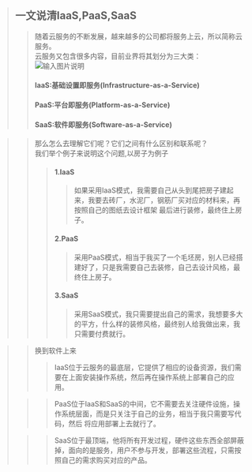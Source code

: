 >## 一文说清IaaS,PaaS,SaaS
>>随着云服务的不断发展，越来越多的公司都将服务上云，所以简称云服务。  
>>云服务又包含很多内容，目前业界将其划分为三大类：  
![输入图片说明](https://images.gitee.com/uploads/images/2021/0905/155354_9d4f09a8_4775150.jpeg "soft.jpg")
>>#### IaaS:基础设置即服务(Infrastructure-as-a-Service)  
>>#### PaaS:平台即服务(Platform-as-a-Service)  
>>#### SaaS:软件即服务(Software-as-a-Service)  

>>那么怎么去理解它们呢？它们之间有什么区别和联系呢？  
>>我们举个例子来说明这个问题,以房子为例子
>>>#### 1.IaaS
>>>>如果采用IaaS模式，我需要自己从头到尾把房子建起来，我要去砖厂，水泥厂，钢筋厂买对应的材料来，再按照自己的图纸去设计框架
> 最后进行装修，最终住上房子。  
>>>#### 2.PaaS
>>>>采用PaaS模式，相当于我买了一个毛坯房，别人已经搭建好了，只是我需要自己去装修，自己去设计风格，最终住上房子。
>>>#### 3.SaaS
>>>>采用SaaS模式，我只需要提出自己的需求，我想要多大的平方，什么样的装修风格，最终别人给我做出来，我只需要付费就行。

>>换到软件上来
>>>IaaS位于云服务的最底层，它提供了相应的设备资源，我们需要在上面安装操作系统，然后再在操作系统上部署自己的应用。   
> 
>>>PaaS位于IaaS和SaaS的中间，它不需要去关注硬件设施，操作系统层面，而是只关注于自己的业务，相当于我只需要写代码，然后
> 将应用部署上去就行了。  
> 
>>>SaaS位于最顶端，他将所有开发过程，硬件这些东西全部屏蔽掉，面向的是服务，用户不参与开发，部署这些流程，只需按照自己的需求购买对应的产品。

